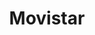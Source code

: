 ---
title: "Movistar"
url: /ciudad-autonoma-de-buenos-aires/movistar-avenida-jose-maria-moreno/
shop: Handy
---